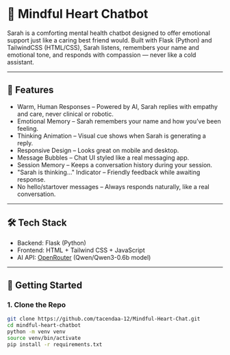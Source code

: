 # 💖 Mindful Heart Chatbot

Sarah is a comforting mental health chatbot designed to offer emotional support just like a caring best friend would. Built with Flask (Python) and TailwindCSS (HTML/CSS), Sarah listens, remembers your name and emotional tone, and responds with compassion — never like a cold assistant.

---

## 🧠 Features

- Warm, Human Responses – Powered by AI, Sarah replies with empathy and care, never clinical or robotic.
- Emotional Memory – Sarah remembers your name and how you’ve been feeling.
- Thinking Animation – Visual cue shows when Sarah is generating a reply.
- Responsive Design – Looks great on mobile and desktop.
- Message Bubbles – Chat UI styled like a real messaging app.
- Session Memory – Keeps a conversation history during your session.
- "Sarah is thinking…" Indicator – Friendly feedback while awaiting response.
- No hello/startover messages – Always responds naturally, like a real conversation.

---

## 🛠️ Tech Stack

- Backend: Flask (Python)
- Frontend: HTML + Tailwind CSS + JavaScript
- AI API: [OpenRouter](https://openrouter.ai/) (Qwen/Qwen3-0.6b model)

---

## 🚀 Getting Started

### 1. Clone the Repo

```bash
git clone https://github.com/tacendaa-12/Mindful-Heart-Chat.git
cd mindful-heart-chatbot
python -m venv venv
source venv/bin/activate
pip install -r requirements.txt
```

